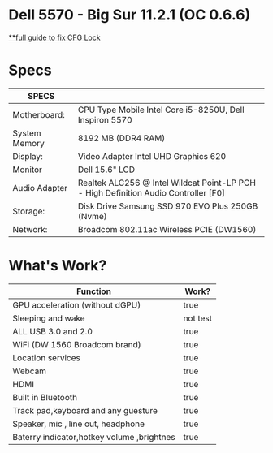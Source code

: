 # Dell 5570 - Big Sur 11.2.1 (OC 0.6.6)
[**full guide to fix CFG Lock](https://github.com/phd91105/Dell-Inspiron-5570-BigSur-OpenCore/blob/main/CFG-UNLOCKING.md)


# Specs

| SPECS |   |
|---|---|
|Motherboard:|CPU Type Mobile Intel Core i5-8250U, Dell Inspiron 5570|
|System Memory| 8192 MB (DDR4 RAM)|
|Display:|Video Adapter Intel UHD Graphics 620|
|Monitor|Dell 15.6" LCD|
|Audio Adapter| Realtek ALC256 @ Intel Wildcat Point-LP PCH - High Definition Audio Controller [F0]|
|Storage:|Disk Drive Samsung SSD 970 EVO Plus 250GB (Nvme)|
|Network:| Broadcom 802.11ac Wireless PCIE (DW1560)|

# What's Work?

| Function | Work? |
|---------------|-----------------------------------------------|
|  GPU acceleration (without dGPU)| true |
|  Sleeping and wake| not test |
|  ALL USB 3.0 and 2.0| true |
|  WiFi (DW 1560 Broadcom brand)| true |
|  Location services| true |
|  Webcam| true |
|  HDMI| true |
|  Built in Bluetooth| true |
|  Track pad,keyboard and any guesture| true |
|  Speaker, mic , line out, headphone| true |
|  Baterry indicator,hotkey volume ,brightnes| true |
